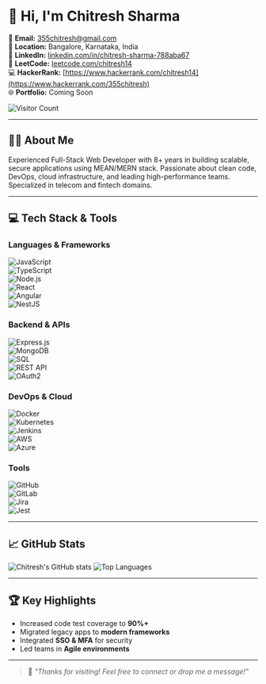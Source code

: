 # 👋 Hi, I'm Chitresh Sharma

📧 **Email:** [355chitresh@gmail.com](mailto:355chitresh@gmail.com)  
📍 **Location:** Bangalore, Karnataka, India  
🔗 **LinkedIn:** [linkedin.com/in/chitresh-sharma-788aba67](https://www.linkedin.com/in/chitresh-sharma-788aba67/)  
🧠 **LeetCode:** [leetcode.com/chitresh14](https://leetcode.com/355chitresh)<br/>
💻 **HackerRank:** [https://www.hackerrank.com/chitresh14](https://www.hackerrank.com/355chitresh)<br/>
🌐 **Portfolio:** Coming Soon

![Visitor Count](https://komarev.com/ghpvc/?username=chitresh14&label=Profile%20Views&color=0e75b6&style=flat)

---

## 🧑‍💼 About Me

Experienced Full-Stack Web Developer with 8+ years in building scalable, secure applications using MEAN/MERN stack. Passionate about clean code, DevOps, cloud infrastructure, and leading high-performance teams. Specialized in telecom and fintech domains.

---

## 💻 Tech Stack & Tools

### Languages & Frameworks  
![JavaScript](https://img.shields.io/badge/-JavaScript-black?style=flat&logo=javascript)  
![TypeScript](https://img.shields.io/badge/-TypeScript-007ACC?style=flat&logo=typescript)  
![Node.js](https://img.shields.io/badge/-Node.js-339933?style=flat&logo=nodedotjs)  
![React](https://img.shields.io/badge/-React-61DAFB?style=flat&logo=react)  
![Angular](https://img.shields.io/badge/-Angular-DD0031?style=flat&logo=angular)  
![NestJS](https://img.shields.io/badge/-NestJS-E0234E?style=flat&logo=nestjs)

### Backend & APIs  
![Express.js](https://img.shields.io/badge/-Express.js-000000?style=flat&logo=express)  
![MongoDB](https://img.shields.io/badge/-MongoDB-47A248?style=flat&logo=mongodb)  
![SQL](https://img.shields.io/badge/-SQL-4479A1?style=flat&logo=mysql)  
![REST API](https://img.shields.io/badge/-REST%20API-lightgrey?style=flat)  
![OAuth2](https://img.shields.io/badge/-OAuth2-important?style=flat)

### DevOps & Cloud  
![Docker](https://img.shields.io/badge/-Docker-2496ED?style=flat&logo=docker)  
![Kubernetes](https://img.shields.io/badge/-Kubernetes-326CE5?style=flat&logo=kubernetes)  
![Jenkins](https://img.shields.io/badge/-Jenkins-D24939?style=flat&logo=jenkins)  
![AWS](https://img.shields.io/badge/-AWS-232F3E?style=flat&logo=amazon-aws)  
![Azure](https://img.shields.io/badge/-Azure-0078D4?style=flat&logo=microsoft-azure)

### Tools  
![GitHub](https://img.shields.io/badge/-GitHub-181717?style=flat&logo=github)  
![GitLab](https://img.shields.io/badge/-GitLab-FC6D26?style=flat&logo=gitlab)  
![Jira](https://img.shields.io/badge/-JIRA-0052CC?style=flat&logo=jira)  
![Jest](https://img.shields.io/badge/-Jest-C21325?style=flat&logo=jest)

---

## 📈 GitHub Stats

![Chitresh's GitHub stats](https://github-readme-stats.vercel.app/api?username=chitresh14&show_icons=true&theme=radical)
![Top Languages](https://github-readme-stats.vercel.app/api/top-langs/?username=chitresh14&layout=compact&theme=radical)

---

## 🏆 Key Highlights

- Increased code test coverage to **90%+**
- Migrated legacy apps to **modern frameworks**
- Integrated **SSO & MFA** for security
- Led teams in **Agile environments**

---

> 💬 *"Thanks for visiting! Feel free to connect or drop me a message!"*
